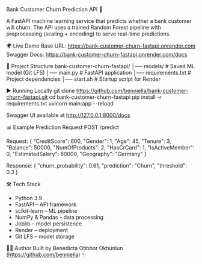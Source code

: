 
Bank Customer Churn Prediction API 🚀

A FastAPI machine learning service that predicts whether a bank customer will churn.
The API uses a trained Random Forest pipeline with preprocessing (scaling + encoding)
to serve real-time predictions.

🌍 Live Demo
Base URL: https://bank-customer-churn-fastapi.onrender.com
Swagger Docs: https://bank-customer-churn-fastapi.onrender.com/docs

📂 Project Structure
bank-customer-churn-fastapi/
│── models/              # Saved ML model (Git LFS)
│── main.py              # FastAPI application
│── requirements.txt     # Project dependencies
│── start.sh             # Startup script for Render

▶️ Running Locally
git clone https://github.com/benniella/bank-customer-churn-fastapi.git
cd bank-customer-churn-fastapi
pip install -r requirements.txt
uvicorn main:app --reload

Swagger UI available at http://127.0.0.1:8000/docs

📊 Example Prediction Request
POST /predict

Request:
{
  "CreditScore": 600,
  "Gender": 1,
  "Age": 45,
  "Tenure": 3,
  "Balance": 50000,
  "NumOfProducts": 2,
  "HasCrCard": 1,
  "IsActiveMember": 0,
  "EstimatedSalary": 60000,
  "Geography": "Germany"
}

Response:
{
  "churn_probability": 0.61,
  "prediction": "Churn",
  "threshold": 0.3
}

🛠️ Tech Stack
- Python 3.9
- FastAPI – API framework
- scikit-learn – ML pipeline
- NumPy & Pandas – data processing
- Joblib – model persistence
- Render – deployment
- Git LFS – model storage

👩‍💻 Author
Built by Benedicta Otibhor Okhunlun (https://github.com/benniella) ✨
